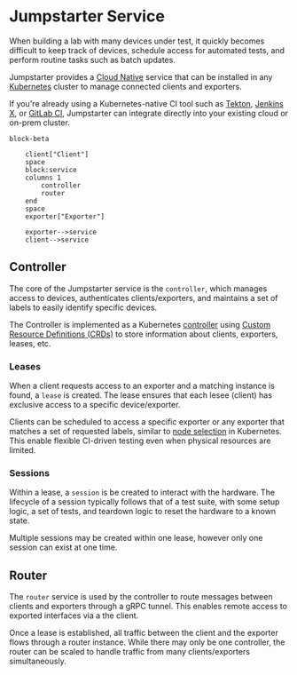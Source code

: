 # Jumpstarter Service

When building a lab with many devices under test, it quickly becomes difficult 
to keep track of devices, schedule access for automated tests, and perform routine 
tasks such as batch updates.

Jumpstarter provides a [Cloud Native](https://www.cncf.io/) service that can
be installed in any [Kubernetes](https://kubernetes.io/) cluster to manage 
connected clients and exporters.

If you're already using a Kubernetes-native CI tool such as 
[Tekton](https://tekton.dev/), [Jenkins X](https://jenkins-x.io/),
or [GitLab CI](https://docs.gitlab.com/ee/user/clusters/agent/ci_cd_workflow.html), 
Jumpstarter can integrate directly into your existing cloud or on-prem cluster.

```{mermaid}
block-beta

    client["Client"]
    space
    block:service
    columns 1
        controller
        router
    end
    space
    exporter["Exporter"]

    exporter-->service
    client-->service
```

## Controller

The core of the Jumpstarter service is the `controller`, which manages access to
devices, authenticates clients/exporters, and maintains a set of labels to easily
identify specific devices.

The Controller is implemented as a Kubernetes [controller](https://github.com/jumpstarter-dev/jumpstarter-controller) 
using [Custom Resource Definitions (CRDs)](https://kubernetes.io/docs/concepts/extend-kubernetes/api-extension/custom-resources/)
to store information about clients, exporters, leases, etc.

### Leases

When a client requests access to an exporter and a matching instance is found, a 
`lease` is created. The lease ensures that each lesee (client) has exclusive 
access to a specific device/exporter.

Clients can be scheduled to access a specific exporter or any exporter that matches
a set of requested labels, similar to [node selection](https://kubernetes.io/docs/concepts/scheduling-eviction/assign-pod-node/#nodeselector)
in Kubernetes. This enable flexible CI-driven testing even when physical resources
are limited.

### Sessions

Within a lease, a `session` is be created to interact with the hardware.
The lifecycle of a session typically follows that of a test suite, with some
setup logic, a set of tests, and teardown logic to reset the hardware to a known
state.

Multiple sessions may be created within one lease, however only one session can
exist at one time.

## Router

The `router` service is used by the controller to route messages between
clients and exporters through a gRPC tunnel. This enables remote access to 
exported interfaces via a the client.

Once a lease is established, all traffic between the client and the exporter
flows through a router instance. While there may only be one controller,
the router can be scaled to handle traffic from many clients/exporters 
simultaneously.
